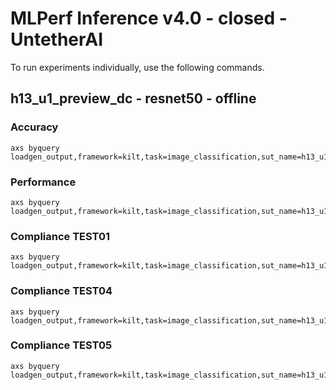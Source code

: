 
# MLPerf Inference v4.0 - closed - UntetherAI

To run experiments individually, use the following commands.

## h13_u1_preview_dc - resnet50 - offline

### Accuracy  

```
axs byquery loadgen_output,framework=kilt,task=image_classification,sut_name=h13_u1_preview_dc,device=uai,loadgen_mode=AccuracyOnly,loadgen_scenario=Offline
```

### Performance 

```
axs byquery loadgen_output,framework=kilt,task=image_classification,sut_name=h13_u1_preview_dc,device=uai,loadgen_mode=PerformanceOnly,loadgen_compliance_test-,loadgen_scenario=Offline,loadgen_target_qps=70000
```

### Compliance TEST01

```
axs byquery loadgen_output,framework=kilt,task=image_classification,sut_name=h13_u1_preview_dc,device=uai,loadgen_mode=PerformanceOnly,loadgen_compliance_test=TEST01,loadgen_scenario=Offline,loadgen_target_qps=70000
```

### Compliance TEST04

```
axs byquery loadgen_output,framework=kilt,task=image_classification,sut_name=h13_u1_preview_dc,device=uai,loadgen_mode=PerformanceOnly,loadgen_compliance_test=TEST04,loadgen_scenario=Offline,loadgen_target_qps=70000
```

### Compliance TEST05

```
axs byquery loadgen_output,framework=kilt,task=image_classification,sut_name=h13_u1_preview_dc,device=uai,loadgen_mode=PerformanceOnly,loadgen_compliance_test=TEST05,loadgen_scenario=Offline,loadgen_target_qps=70000
```

